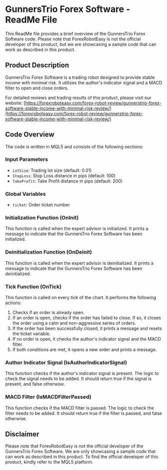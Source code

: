 # GunnersTrio Forex Software - ReadMe File

This ReadMe file provides a brief overview of the GunnersTrio Forex Software code. Please note that ForexRobotEasy is not the official developer of this product, but we are showcasing a sample code that can work as described in this product.

## Product Description

GunnersTrio Forex Software is a trading robot designed to provide stable income with minimal risk. It utilizes the author's indicator signal and a MACD filter to open and close orders.

For detailed reviews and trading results of this product, please visit our website: [https://forexroboteasy.com/forex-robot-review/gunnerstrio-forex-software-stable-income-with-minimal-risk-review/](https://forexroboteasy.com/forex-robot-review/gunnerstrio-forex-software-stable-income-with-minimal-risk-review/)

## Code Overview

The code is written in MQL5 and consists of the following sections:

### Input Parameters

- `LotSize`: Trading lot size (default: 0.01)
- `StopLoss`: Stop Loss distance in pips (default: 100)
- `TakeProfit`: Take Profit distance in pips (default: 200)

### Global Variables

- `ticket`: Order ticket number

### Initialization Function (OnInit)

This function is called when the expert advisor is initialized. It prints a message to indicate that the GunnersTrio Forex Software has been initialized.

### Deinitialization Function (OnDeinit)

This function is called when the expert advisor is deinitialized. It prints a message to indicate that the GunnersTrio Forex Software has been deinitialized.

### Tick Function (OnTick)

This function is called on every tick of the chart. It performs the following actions:

1. Checks if an order is already open.
2. If an order is open, checks if the order has failed to close. If so, it closes the order using a calm and non-aggressive series of orders.
3. If the order has been successfully closed, it prints a message and resets the ticket variable.
4. If no order is open, it checks the author's indicator signal and the MACD filter.
5. If both conditions are met, it opens a new order and prints a message.

### Author Indicator Signal (IsAuthorIndicatorSignal)

This function checks if the author's indicator signal is present. The logic to check the signal needs to be added. It should return true if the signal is present, and false otherwise.

### MACD Filter (IsMACDFilterPassed)

This function checks if the MACD filter is passed. The logic to check the filter needs to be added. It should return true if the filter is passed, and false otherwise.

## Disclaimer

Please note that ForexRobotEasy is not the official developer of the GunnersTrio Forex Software. We are only showcasing a sample code that can work as described in this product. To find the official developer of this product, kindly refer to the MQL5 platform.
